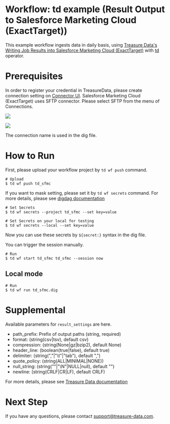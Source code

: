 # Workflow: td example (Result Output to Salesforce Marketing Cloud (ExactTarget))

This example workflow ingests data in daily basis, using [Treasure Data's Writing Job Results into Salesforce Marketing Cloud (ExactTarget)](https://docs.treasuredata.com/articles/result-into-salesforce-marketing-cloud) with [td](http://docs.digdag.io/operators/td.html) operator.

# Prerequisites

In order to register your credential in TreasureData, please create connection setting on [Connector UI](https://console.treasuredata.com/app/connections).
Salesforce Marketing Cloud (ExactTarget) uses SFTP connector. Please select SFTP from the menu of Connections.

![](https://t.gyazo.com/teams/treasure-data/fc51459feff2d086df97f5f7eb8f6f72.png)

![](https://t.gyazo.com/teams/treasure-data/43dec12525f6cd0ee5ba7240bbc08892.png)

The connection name is used in the dig file.

# How to Run

First, please upload your workflow project by `td wf push` command.

    # Upload
    $ td wf push td_sfmc

If you want to mask setting, please set it by `td wf secrets` command. For more details, please see [digdag documentation](http://docs.digdag.io/command_reference.html#secrets)

    # Set Secrets
    $ td wf secrets --project td_sfmc --set key=value

    # Set Secrets on your local for testing
    $ td wf secrets --local --set key=value

Now you can use these secrets by `${secret:}` syntax in the dig file.

You can trigger the session manually.

    # Run
    $ td wf start td_sfmc td_sfmc --session now

## Local mode

    # Run
    $ td wf run td_sfmc.dig

# Supplemental

Available parameters for `result_settings` are here.

- path_prefix: Prefix of output paths (string, required)
- format: (string(csv|tsv), default csv)
- compression: (string(None|gz|bzip2), default None)
- header_line: (boolean(true|false), default true)
- delimiter: (string(","|"\t"|"tab"), default ",")
- quote_policy: (string(ALL|MINIMAL|NONE))
- null_string: (string(""|"\N"|NULL|null), default "")
- newline: (string(CRLF|CR|LF), default CRLF)

For more details, please see [Treasure Data documentation](https://docs.treasuredata.com/articles/result-into-salesforce-marketing-cloud#run-a-treasure-data-job-to-complete-an-initial-import-to-salesforce)

# Next Step

If you have any questions, please contact support@treasure-data.com.
